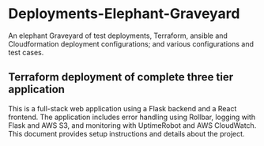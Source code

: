 # Deployments-Elephant-Graveyard
An elephant Graveyard of test deployments, Terraform, ansible and Cloudformation deployment configurations; and various configurations and test cases.


## Terraform deployment of complete three tier application
This is a full-stack web application using a Flask backend and a React frontend. The application includes error handling using Rollbar, logging with Flask and AWS S3, and monitoring with UptimeRobot and AWS CloudWatch. This document provides setup instructions and details about the project.

